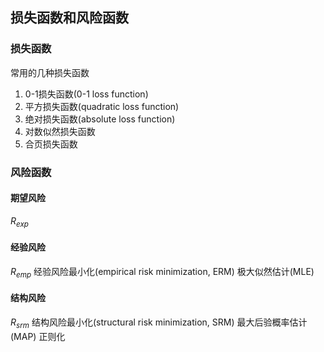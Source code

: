 ## 损失函数和风险函数
### 损失函数
常用的几种损失函数
1. 0-1损失函数(0-1 loss function)
2. 平方损失函数(quadratic loss function)
3. 绝对损失函数(absolute loss function)
4. 对数似然损失函数
5. 合页损失函数
### 风险函数
#### 期望风险
$R_{exp}$
#### 经验风险
$R_{emp}$
经验风险最小化(empirical risk minimization, ERM)
极大似然估计(MLE)
#### 结构风险
$R_{srm}$
结构风险最小化(structural risk minimization, SRM)
最大后验概率估计(MAP)
正则化